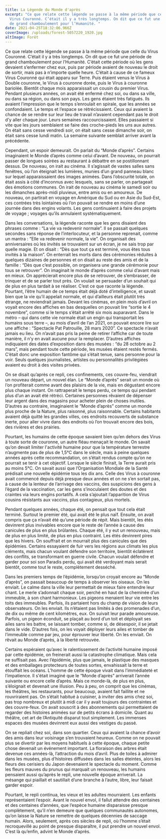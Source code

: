 ```yaml
---
title: La Légende du Monde d'après
excerpt: "Ce que relate cette légende se passe à la même période que celle du
  Virus Couronné. C’était il y a très longtemps. On dit que ce fut une période
  de grand chamboulement pour l’Humanité. "
date: 2021-04-25T18:32:06.966Z
coverImage: /uploads/forest-5057220_1920.jpg
altImage: Forêt
---
```

<!--StartFragment-->

Ce que relate cette légende se passe à la même période que celle du Virus Couronné. C’était il y a très longtemps. On dit que ce fut une période de grand chamboulement pour l’Humanité. C’était cette période où les gens devaient s’enfermer chez eux, puis par période avaient de nouveau le droit de sortir, mais pas à n’importe quelle heure. C’était à cause de ce fameux Virus Couronné qui était apparu sur Terre. Puis étaient venus le Virus à Double couronne, le Virus à couronne dorée, puis le Virus à couronne bariolée. Bientôt chaque mois apparaissait un cousin du premier Virus. Pendant plusieurs années, on avait été enfermé chez soi, ou dans sa ville, ou dans sa région, ou dans son pays. Les gens étaient très fatigués. Ils avaient l’impression que le temps s’enroulait en spirale, que les années se confondaient. Le temps et l’espace se rétrécissaient. Ceux qui avaient la chance de se rendre sur leur lieu de travail n’avaient cependant pas le droit d’y aller chaque jour. Leurs semaines raccourcissaient. Elles passaient si vite que les jours semblaient se faire des croche-pieds les uns aux autres. On était sans cesse vendredi soir, on était sans cesse dimanche soir, on était sans cesse lundi matin. La semaine suivante semblait arriver avant la précédente.

Cependant, un espoir demeurait. On parlait du “Monde d’après”. Certains imaginaient le Monde d’après comme celui d’avant. De nouveau, on pourrait passer de longues soirées au restaurant à débattre en se postillonnant dessus. De nouveau, on irait au cinéma. Il s’agissait de vastes salles sans fenêtres, où l’on éteignait les lumières, munies d’un grand panneau blanc sur lequel apparaissaient des images animées. Dans l’obscurité totale, on était assis à côté d’inconnus avec lesquels, sans se parler, on partageait des émotions communes. On irait de nouveau au cinéma le samedi soir ou les dimanches après-midi pluvieux, entre amis ou en amoureux. De nouveau, on partirait en voyage en Amérique du Sud ou en Asie du Sud-Est, ces contrées très lointaines où l’on pouvait se rendre en moins d’une journée dans des engins volants. Les gens continuaient à faire des projets de voyage ; voyages qu’ils annulaient systématiquement.

Dans les conversations, la légende raconte que les gens disaient des phrases comme : “La vie va redevenir normale”. Il se passait quelques secondes sans réponse de l’interlocuteur, et la personne reprenait, comme un mantra : “Elle va redevenir normale, la vie”. On organisait des anniversaires où les invités se trouvaient sur un écran, je ne sais trop par quelle magie. Et on disait : “Dès que tout ça est terminé, vous êtes tous invités à la maison”. On enterrait les morts dans des cérémonies réduites à quelques dizaines de personnes et on disait au reste des amis et de la famille : “Dès que c’est possible, on organisera une grande cérémonie pour tous se retrouver”. On imaginait le monde d’après comme celui d’avant mais en mieux. On apprécierait encore plus de se retrouver, de s’embrasser, de trinquer et de se parler tout près. On voulait se persuader d’un souhait qui de plus en plus tardait à se réaliser. C’est ce que raconte la légende. Pourtant, l’être humain de ce temps était déjà doté d’intelligence, et savait bien que la vie qu’il appelait normale, et qui d’ailleurs était plutôt très étrange, ne reviendrait jamais. Devant les cinémas, en plein mois d’avril on voyait encore des affiches en bas desquelles on pouvait lire “sortie le 4 novembre”, comme si le temps s’était arrêté six mois auparavant. Dans le métro – qui dans cette vie normale était un engin qui transportait les humains sous terre –, au mois d’avril de l’an 2021, on pouvait encore lire sur une affiche : “Spectacle Pat Patrouille, 28 mars 2020”. Ce spectacle n’avait jamais eu lieu. On n’avait pas pris la peine de retirer l’affiche car de toute manière, il n’y en avait aucune pour la remplacer. D’autres affiches indiquaient des dates d’exposition dans des musées : “du 28 octobre au 2 mars”, mais pendant toute cette période, les musées étaient restés fermés. C’était donc une exposition fantôme qui s’était tenue, sans personne pour la voir. Seuls quelques journalistes, artistes ou personnalités privilégiées avaient eu droit à des visites privées.

On se disait qu’après ce repli, ces confinements, ces couvre-feu, viendrait un nouveau départ, un nouvel élan. Le “Monde d’après” serait un monde où l’on profiterait comme avant des plaisirs de la vie, mais en dégustant encore plus chaque instant. On rattraperait le temps perdu, ce temps qui pendant plus d’un an avait été rétréci. Certaines personnes rêvaient de dépenser leur argent dans des magasins pour acheter plein de choses inutiles. D’autres au contraire, imaginaient le “Monde d’après” comme un monde plus proche de la Nature, plus raisonné, plus raisonnable. Certains habitants avaient déjà quitté les grandes villes, ces endroits recouverts de substance inerte, pour aller vivre dans des endroits où l’on trouvait encore des bois, des rivières et des prairies.

Pourtant, les humains de cette époque savaient bien qu’en dehors des Virus à toute sorte de couronne, un autre fléau menaçait le monde. On savait qu’on devait limiter l'activité humaine pour que la température terrestre n’augmente pas de plus de 1,5°C dans le siècle, mais à peine quelques années après cette recommandation, on s’était rendus compte qu’on ne pourrait se tenir à cet objectif. Lorsque le siècle finirait, la Terre aurait pris au moins 5°C. On savait aussi que l’Organisation Mondiale de la Santé prédisait une nouvelle épidémie tous les dix ans. Celle des Virus à couronne avait commencé depuis déjà presque deux années et on ne s’en sortait pas, à cause de la lenteur de l’arrivage des vaccins, des suspicions des gens à l’égard de la vaccination, car les gens s’inoculaient des doutes et des craintes via leurs engins portatifs. A cela s’ajoutait l’apparition de Virus cousins résistants aux vaccins, plus contagieux, plus mortels.

Pendant quelques années, chaque été, on pensait que tout cela était terminé. Surtout le premier été, qui avait été le plus naïf. Ensuite, on avait compris que ça n’avait été qu’une période de répit. Mais bientôt, les étés devinrent plus invivables encore que le reste de l’année à cause des canicules de plus en plus brûlantes. Chaque été, il y eut un renouveau, mais de plus en plus limité, de plus en plus contraint. Les étés devinrent pires que les hivers. On souffrait et on mourrait plus des canicules que des épidémies. Certains essayaient de fuir vers les régions aux climats les plus cléments, mais chacun voulant défendre son territoire, bientôt éclatèrent des conflits, se transformant en guerre civile. Chacun voulait défendre et garder pour soi son Paradis perdu, qui avait été verdoyant mais serait bientôt, comme tout le reste, complètement desséché.

Dans les premiers temps de l’épidémie, lorsqu’on croyait encore au “Monde d’après”, on passait beaucoup de temps à observer les oiseaux. On les enviait. Le calme dans la ville leur permettait de mieux faire entendre leur chant. Le merle s’adonnait chaque soir, perché en haut de la cheminée d’un immeuble, à son chant harmonieux. Les pigeons menaient leur vie entre les toits des immeubles. Parfois, ils partaient hors du champ de vision de leurs observateurs. On les enviait. Ils n’étaient pas limités à des promenades d’un, de dix ou même de cent kilomètres, eux. On suivait leur parade amoureuse. Parfois, un pigeon éconduit, se plaçait au bord d’un toit et déployait ses ailes sans les battre, se laissant tomber, comme si, de désespoir, il se jetait dans le vide. D’autres fois, on les voyait déployer leurs ailes et tomber de l’immeuble comme par jeu, pour éprouver leur liberté. On les enviait. On rêvait au Monde d’après, à la liberté retrouvée.

Certains espéraient qu’avec le ralentissement de l’activité humaine imposé par cette épidémie, on freinerait aussi la catastrophe climatique. Mais cela ne suffisait pas. Avec l’épidémie, plus que jamais, le plastique des masques et des emballages protecteurs de toutes sortes, envahissait la terre et étouffait les océans. L’homme de cette époque vivait dans l’immédiateté et l’impatience. Il s'était imaginé que le “Monde d’après” arriverait l’année suivante ou encore celle d’après. Mais ce monde-là, de plus en plus, s’éloignait et devenait une illusion. Peu à peu, on comprit que les cinémas, les théâtres, les restaurants, pour beaucoup, avaient fait faillite et ne rouvriraient pas. On s’était habitué à cuisiner, à inviter des amis chez soi, pas trop nombreux et plutôt à midi car il y avait toujours des contraintes et des couvre-feux. On avait souscrit à des abonnements qui permettaient de regarder des histoires animées sur de petits écrans à domicile. Quant au théâtre, cet art de l’Antiquité disparut tout simplement. Les immenses espaces des musées devinrent eux aussi des vestiges du passé.

On se repliait chez soi, dans son quartier. Ceux qui avaient la chance d’avoir des amis dans leur voisinage s’en trouvaient heureux. Comme on ne pouvait plus se divertir par les moyens habituels à cette époque, chaque petite chose devenait un événement important. La floraison des arbres était devenue ces années-là, l’attraction du mois d’avril. Plus de toiles à admirer dans les musées, plus d’histoires diffusées dans les salles éteintes, alors les fleurs des cerisiers du Japon devenaient le spectacle du moment. Comme les fleurs mauves du prunus qui marquait un renouveau, les humains pensaient aussi qu’après le repli, une nouvelle époque arriverait. La mésange qui piaillait et sautillait d’une branche à l’autre, libre, leur faisait garder espoir.

Pourtant, le repli continua, les vieux et les adultes mourraient. Les enfants représentaient l’espoir. Avant le nouvel envol, il fallut attendre des centaines et des centaines d’années, que l’espèce humaine disparaisse presque complètement, qu’il n’en demeure que quelques communautés autonomes, qu’on laisse la Nature se remettre de quelques décennies de saccage humain. Alors, seulement, après ces siècles de repli, où l’homme s’était recroquevillé au point de presque disparaître, il put prendre un nouvel envol. C’est là qu’enfin, advint le Monde d’après.

<!--EndFragment-->
